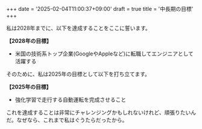 +++
date = '2025-02-04T11:00:37+09:00'
draft = true
title = '中長期の目標'
+++

私は2028年までに、以下を達成することをここに誓います。

**【2028年の目標】**

 - 米国の技術系トップ企業(GoogleやAppleなど)に転職してエンジニアとして活躍する

そのために、私は2025年の目標として以下を打ち立てます。

 **【2025年の目標】**
- 強化学習で走行する自動運転を完成させること

これを達成することは非常にチャレンジングかもしれないけれど、頑張りたいんだ。なぜなら、これまで私はぐうたらだったから。
